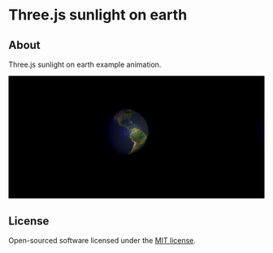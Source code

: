 # Three.js sunlight on earth #

## About ##

Three.js sunlight on earth example animation.

![Alt text](/src/3d-threejs-sunlight-on-earth/git/3d-threejs-sunlight-on-earth.gif?raw=true)

## License

Open-sourced software licensed under the [MIT license](https://opensource.org/licenses/MIT).

